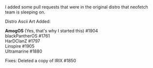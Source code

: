 I added some pull requests that were in the original distro that neofetch team is sleeping on. 

Distro Ascii Art Added:

**AmogOS**  (Yes, that's why I started this) #1904  
blackPantherOS #1761  
HarDClanZ #1797  
Linspire #1905  
Ultramarine #1880  

Fixes:
Deleted a copy of IRIX #1850
